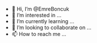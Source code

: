 - 👋 Hi, I’m @EmreBoncuk
- 👀 I’m interested in ...
- 🌱 I’m currently learning ...
- 💞️ I’m looking to collaborate on ...
- 📫 How to reach me ...

<!---
EmreBoncuk/EmreBoncuk is a ✨ special ✨ repository because its `README.md` (this file) appears on your GitHub profile.
You can click the Preview link to take a look at your changes.
--->

